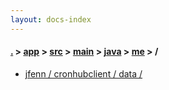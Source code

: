 ```yaml
---
layout: docs-index
---
```

#### [.](./../../../../../index) > [app](./../../../../index) > [src](./../../../index) > [main](./../../index) > [java](./../index) > [me](./index) > **/**

- [jfenn / cronhubclient / data / ](jfenn/cronhubclient/data/)
